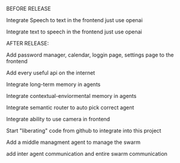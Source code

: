 BEFORE RELEASE

Integrate Speech to text in the frontend just use openai

Integrate text to speech in the frontend just use openai

AFTER RELEASE:

Add password manager, calendar, loggin page, settings page to the frontend

Add every useful api on the internet

Integrate long-term memory in agents

Integrate contextual-enviormental memory in agents

Integrate semantic router to auto pick correct agent

Integrate ability to use camera in frontend

Start "liberating" code from github to integrate into this project

Add a middle managment agent to manage the swarm

add inter agent communication and entire swarm communication
